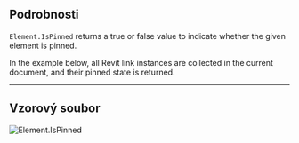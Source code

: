 ## Podrobnosti
`Element.IsPinned` returns a true or false value to indicate whether the given element is pinned.

In the example below, all Revit link instances are collected in the current document, and their pinned state is returned.
___
## Vzorový soubor

![Element.IsPinned](./Revit.Elements.Element.IsPinned_img.jpg)
